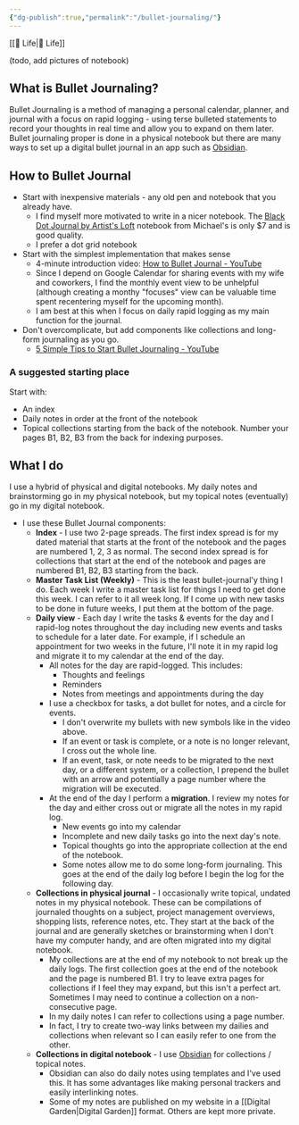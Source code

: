 ```yaml
---
{"dg-publish":true,"permalink":"/bullet-journaling/"}
---
```



[[📘 Life\|📘 Life]]

(todo, add pictures of notebook)

## What is Bullet Journaling?

Bullet Journaling is a method of managing a personal calendar, planner, and journal with a focus on rapid logging - using terse bulleted statements to record your thoughts in real time and allow you to expand on them later. Bullet journaling proper is done in a physical notebook but there are many ways to set up a digital bullet journal in an app such as [Obsidian](https://obsidian.md/).

## How to Bullet Journal

* Start with inexpensive materials - any old pen and notebook that you already have.
    * I find myself more motivated to write in a nicer notebook. The [Black Dot Journal by Artist's Loft](https://www.michaels.com/black-dot-journal-by-artists-loft/10597670.html) notebook from Michael's is only $7 and is good quality.
    * I prefer a dot grid notebook
* Start with the simplest implementation that makes sense
    * 4-minute introduction video: [How to Bullet Journal - YouTube](https://www.youtube.com/watch?v=fm15cmYU0IM)
    * Since I depend on Google Calendar for sharing events with my wife and coworkers, I find the monthly event view to be unhelpful (although creating a monthy "focuses" view can be valuable time spent recentering myself for the upcoming month).
    * I am best at this when I focus on daily rapid logging as my main function for the journal.
* Don't overcomplicate, but add components like collections and long-form journaling as you go.
    * [5 Simple Tips to Start Bullet Journaling - YouTube](https://www.youtube.com/watch?v=IgqVEKcJEKw)

### A suggested starting place

Start with:

* An index
* Daily notes in order at the front of the notebook
* Topical collections starting from the back of the notebook. Number your pages B1, B2, B3 from the back for indexing purposes.

## What I do

I use a hybrid of physical and digital notebooks. My daily notes and brainstorming go in my physical notebook, but my topical notes (eventually) go in my digital notebook.

* I use these Bullet Journal components:
    * **Index** - I use two 2-page spreads. The first index spread is for my dated material that starts at the front of the notebook and the pages are numbered 1, 2, 3 as normal. The second index spread is for collections that start at the end of the notebook and pages are numbered B1, B2, B3 starting from the back.
    * **Master Task List (Weekly)** - This is the least bullet-journal'y thing I do. Each week I write a master task list for things I need to get done this week. I can refer to it all week long. If I come up with new tasks to be done in future weeks, I put them at the bottom of the page.
    * **Daily view** - Each day I write the tasks & events for the day and I rapid-log notes throughout the day including new events and tasks to schedule for a later date. For example, if I schedule an appointment for two weeks in the future, I'll note it in my rapid log and migrate it to my calendar at the end of the day.
        * All notes for the day are rapid-logged. This includes:
            * Thoughts and feelings
            * Reminders
            * Notes from meetings and appointments during the day
        * I use a checkbox for tasks, a dot bullet for notes, and a circle for events.
            * I don't overwrite my bullets with new symbols like in the video above.
            * If an event or task is complete, or a note is no longer relevant, I cross out the whole line.
            * If an event, task, or note needs to be migrated to the next day, or a different system, or a collection, I prepend the bullet with an arrow and potentially a page number where the migration will be executed.
        * At the end of the day I perform a **migration**. I review my notes for the day and either cross out or migrate all the notes in my rapid log.
            * New events go into my calendar
            * Incomplete and new daily tasks go into the next day's note.
            * Topical thoughts go into the appropriate collection at the end of the notebook.
            * Some notes allow me to do some long-form journaling. This goes at the end of the daily log before I begin the log for the following day.
    * **Collections in physical journal** - I occasionally write topical, undated notes in my physical notebook. These can be compilations of journaled thoughts on a subject, project management overviews, shopping lists, reference notes, etc. They start at the back of the journal and are generally sketches or brainstorming when I don't have my computer handy, and are often migrated into my digital notebook.
        * My collections are at the end of my notebook to not break up the daily logs. The first collection goes at the end of the notebook and the page is numbered B1. I try to leave extra pages for collections if I feel they may expand, but this isn't a perfect art. Sometimes I may need to continue a collection on a non-consecutive page.
        * In my daily notes I can refer to collections using a page number.
        * In fact, I try to create two-way links between my dailies and collections when relevant so I can easily refer to one from the other.
    * **Collections in digital notebook** - I use [Obsidian](https://obsidian.md/) for collections / topical notes.
        * Obsidian can also do daily notes using templates and I've used this. It has some advantages like making personal trackers and easily interlinking notes.
        * Some of my notes are published on my website in a [[Digital Garden\|Digital Garden]] format. Others are kept more private.